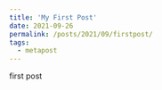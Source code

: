```yaml
---
title: 'My First Post'
date: 2021-09-26
permalink: /posts/2021/09/firstpost/
tags:
  - metapost
---
```


first post
